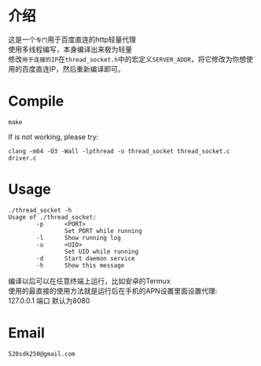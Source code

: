 # 介绍
这是一个`专门`用于百度直连的http轻量代理<br>
使用多线程编写，本身编译出来极为轻量<br>
修改`用于连接的IP`在`thread_socket.h`中的宏定义`SERVER_ADDR`，将它修改为你想使用的百度直连IP，然后重新编译即可。<br>
# Compile
```shell
make
```
If is not working, please try:
```shell
clang -m64 -O3 -Wall -lpthread -o thread_socket thread_socket.c driver.c
```
# Usage
```shell
./thread_socket -h
Usage of ./thread_socket:
        -p      <PORT>
                Set PORT while running
        -l      Show running log
        -u      <UID>
                Set UID while running
        -d      Start daemon service
        -h      Show this message
```
编译以后可以在任意终端上运行，比如安卓的Termux<br>
使用的最直接的使用方法就是运行后在手机的APN设置里面设置代理:<br>
127.0.0.1 端口 默认为8080
# Email
` 520sdk250@gmail.com `

